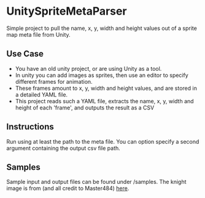 # UnitySpriteMetaParser

Simple project to pull the name, x, y, width and height values out of a sprite map meta file from Unity. 

## Use Case

- You have an old unity project, or are using Unity as a tool. 
- In unity you can add images as sprites, then use an editor to specify different frames for animation. 
- These frames amount to x, y, width and height values, and are stored in a detailed YAML file.
- This project reads such a YAML file, extracts the name, x, y, width and height of each 'frame', and outputs the result as a CSV

## Instructions

Run using at least the path to the meta file. You can option specify a second argument containing the output csv file path.

## Samples

Sample input and output files can be found under /samples. The knight image is from (and all credit to Master484) [here](https://opengameart.org/content/mini-knight).
